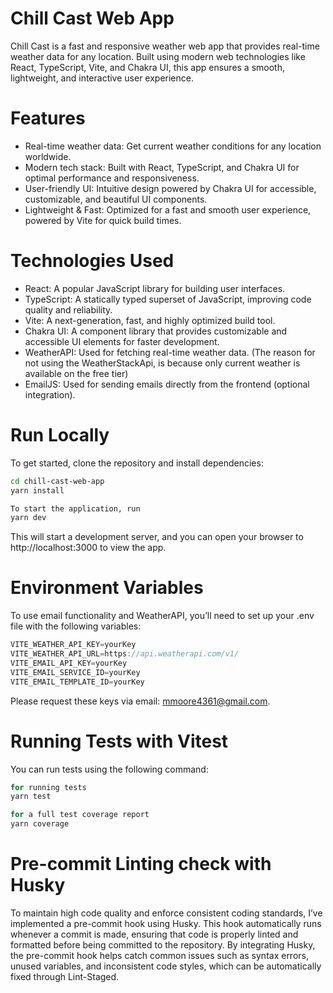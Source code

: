 # Chill Cast Web App

Chill Cast is a fast and responsive weather web app that provides real-time weather data for any location. Built using modern web technologies like React, TypeScript, Vite, and Chakra UI, this app ensures a smooth, lightweight, and interactive user experience.

# Features

- Real-time weather data: Get current weather conditions for any location worldwide.
- Modern tech stack: Built with React, TypeScript, and Chakra UI for optimal performance and responsiveness.
- User-friendly UI: Intuitive design powered by Chakra UI for accessible, customizable, and beautiful UI components.
- Lightweight & Fast: Optimized for a fast and smooth user experience, powered by Vite for quick build times.

# Technologies Used

- React: A popular JavaScript library for building user interfaces.
- TypeScript: A statically typed superset of JavaScript, improving code quality and reliability.
- Vite: A next-generation, fast, and highly optimized build tool.
- Chakra UI: A component library that provides customizable and accessible UI elements for faster development.
- WeatherAPI: Used for fetching real-time weather data. (The reason for not using the WeatherStackApi, is because only current weather is available on the free tier)
- EmailJS: Used for sending emails directly from the frontend (optional integration).

# Run Locally

To get started, clone the repository and install dependencies:

```sh
cd chill-cast-web-app
yarn install

To start the application, run
yarn dev
```

This will start a development server, and you can open your browser to http://localhost:3000 to view the app.

# Environment Variables

To use email functionality and WeatherAPI, you’ll need to set up your .env file with the following variables:

```js
VITE_WEATHER_API_KEY=yourKey
VITE_WEATHER_API_URL=https://api.weatherapi.com/v1/
VITE_EMAIL_API_KEY=yourKey
VITE_EMAIL_SERVICE_ID=yourKey
VITE_EMAIL_TEMPLATE_ID=yourKey
```

Please request these keys via email: mmoore4361@gmail.com.

# Running Tests with Vitest

You can run tests using the following command:

```sh
for running tests
yarn test

for a full test coverage report
yarn coverage
```

# Pre-commit Linting check with Husky

To maintain high code quality and enforce consistent coding standards, I’ve implemented a pre-commit hook using Husky. This hook automatically runs whenever a commit is made, ensuring that code is properly linted and formatted before being committed to the repository. By integrating Husky, the pre-commit hook helps catch common issues such as syntax errors, unused variables, and inconsistent code styles, which can be automatically fixed through Lint-Staged.
